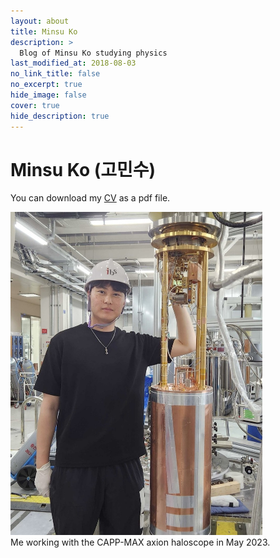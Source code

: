 ```yaml
---
layout: about
title: Minsu Ko
description: >
  Blog of Minsu Ko studying physics
last_modified_at: 2018-08-03
no_link_title: false 
no_excerpt: true
hide_image: false
cover: true
hide_description: true
---
```


# Minsu Ko (고민수)

<!--author-->

You can download my [CV] as a pdf file.

<p align="left">
  <img src="/assets/img/me_MAX.jpg" style="width:80%; height:auto;"/>
  <br>
  Me working with the CAPP-MAX axion haloscope in May 2023.
</p>
<div style="clear:both;"></div>


[CV]: /distributions/cv_minsu.pdf


